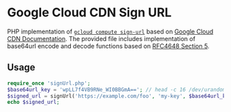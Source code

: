 # Google Cloud CDN Sign URL

PHP implementation of [`gcloud compute sign-url`](https://cloud.google.com/sdk/gcloud/reference/compute/sign-url) based on [Google Cloud CDN Documentation](https://cloud.google.com/cdn/docs/using-signed-urls#signing_urls).
The provided file includes implementation of base64url encode and decode functions based on [RFC4648 Section 5](https://tools.ietf.org/html/rfc4648#section-5).

## Usage

```php
require_once 'signUrl.php';
$base64url_key = 'wpLL7f4VB9RNe_WI0BBGmA=='; // head -c 16 /dev/urandom | base64 | tr +/ -_
$signed_url = signUrl('https://example.com/foo', 'my-key', $base64url_key, time() + 1800);
echo $signed_url;
```
